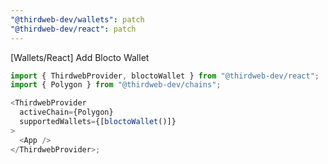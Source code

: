 ```yaml
---
"@thirdweb-dev/wallets": patch
"@thirdweb-dev/react": patch
---
```


[Wallets/React] Add Blocto Wallet

```javascript
import { ThirdwebProvider, bloctoWallet } from "@thirdweb-dev/react";
import { Polygon } from "@thirdweb-dev/chains";

<ThirdwebProvider
  activeChain={Polygon}
  supportedWallets={[bloctoWallet()]}
>
  <App />
</ThirdwebProvider>;
```
